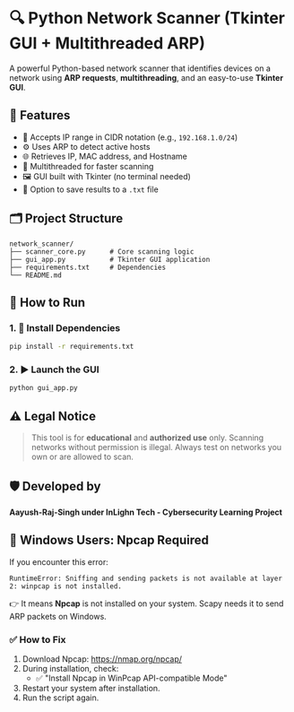 # 🔍 Python Network Scanner (Tkinter GUI + Multithreaded ARP)

A powerful Python-based network scanner that identifies devices on a network using **ARP requests**, **multithreading**, and an easy-to-use **Tkinter GUI**.

## 🧰 Features

- 🧾 Accepts IP range in CIDR notation (e.g., `192.168.1.0/24`)
- ⚙️ Uses ARP to detect active hosts
- 🌐 Retrieves IP, MAC address, and Hostname
- 🧵 Multithreaded for faster scanning
- 🖼️ GUI built with Tkinter (no terminal needed)
- 💾 Option to save results to a `.txt` file

## 🗂️ Project Structure

```
network_scanner/
├── scanner_core.py      # Core scanning logic
├── gui_app.py           # Tkinter GUI application
├── requirements.txt     # Dependencies
└── README.md          
```

## 🚀 How to Run

### 1. 🔧 Install Dependencies

```bash
pip install -r requirements.txt
```

### 2. ▶️ Launch the GUI

```bash
python gui_app.py
```

## ⚠️ Legal Notice

> This tool is for **educational** and **authorized use** only.
> Scanning networks without permission is illegal.
> Always test on networks you own or are allowed to scan.

## 🛡️ Developed by

**Aayush-Raj-Singh under InLighn Tech - Cybersecurity Learning Project**

## 🧱 Windows Users: Npcap Required

If you encounter this error:

```
RuntimeError: Sniffing and sending packets is not available at layer 2: winpcap is not installed.
```

👉 It means **Npcap** is not installed on your system. Scapy needs it to send ARP packets on Windows.

### ✅ How to Fix

1. Download Npcap: https://nmap.org/npcap/
2. During installation, check:
   - ✅ "Install Npcap in WinPcap API-compatible Mode"
3. Restart your system after installation.
4. Run the script again.

